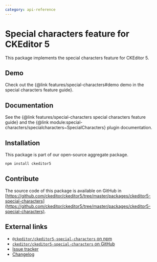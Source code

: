 ```yaml
---
category: api-reference
---
```


# Special characters feature for CKEditor&nbsp;5

This package implements the special characters feature for CKEditor&nbsp;5.

## Demo

Check out the {@link features/special-characters#demo demo in the special characters feature guide}.

## Documentation

See the {@link features/special-characters special characters feature guide} and the {@link module:special-characters/specialcharacters~SpecialCharacters} plugin documentation.

## Installation

This package is part of our open-source aggregate package.

```bash
npm install ckeditor5
```

## Contribute

The source code of this package is available on GitHub in [https://github.com/ckeditor/ckeditor5/tree/master/packages/ckeditor5-special-characters](https://github.com/ckeditor/ckeditor5/tree/master/packages/ckeditor5-special-characters).

## External links

* [`@ckeditor/ckeditor5-special-characters` on npm](https://www.npmjs.com/package/@ckeditor/ckeditor5-special-characters)
* [`ckeditor/ckeditor5-special-characters` on GitHub](https://github.com/ckeditor/ckeditor5/tree/master/packages/ckeditor5-special-characters)
* [Issue tracker](https://github.com/ckeditor/ckeditor5/issues)
* [Changelog](https://github.com/ckeditor/ckeditor5/blob/master/CHANGELOG.md)
